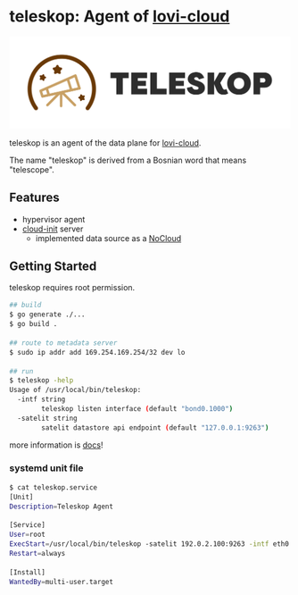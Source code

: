 # teleskop: Agent of [lovi-cloud](https://github.com/lovi-cloud)

![logo](./docs/image/teleskop-logo.png)

teleskop is an agent of the data plane for [lovi-cloud](https://github.com/lovi-cloud).

The name "teleskop" is derived from a Bosnian word that means "telescope".

## Features

- hypervisor agent
- [cloud-init](https://cloudinit.readthedocs.io/en/latest/) server
    - implemented data source as a [NoCloud](https://cloudinit.readthedocs.io/en/latest/topics/datasources/nocloud.html)

## Getting Started

teleskop requires root permission.

```bash
## build
$ go generate ./...
$ go build .

## route to metadata server
$ sudo ip addr add 169.254.169.254/32 dev lo

## run
$ teleskop -help
Usage of /usr/local/bin/teleskop:
  -intf string
        teleskop listen interface (default "bond0.1000")
  -satelit string
        satelit datastore api endpoint (default "127.0.0.1:9263")
```

more information is [docs](https://github.com/lovi-cloud/docs)!

### systemd unit file

```bash
$ cat teleskop.service
[Unit]
Description=Teleskop Agent

[Service]
User=root
ExecStart=/usr/local/bin/teleskop -satelit 192.0.2.100:9263 -intf eth0
Restart=always

[Install]
WantedBy=multi-user.target
```
